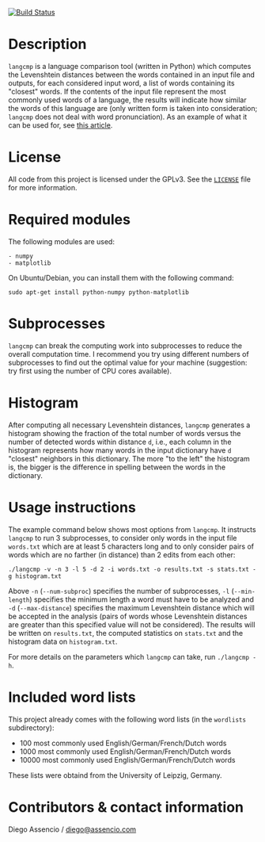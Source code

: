 [![Build Status](https://travis-ci.org/dassencio/langcmp.svg?branch=master)](https://travis-ci.org/dassencio/langcmp)

Description
===========

`langcmp` is a language comparison tool (written in Python) which computes the
Levenshtein distances between the words contained in an input file and outputs,
for each considered input word, a list of words containing its "closest" words.
If the contents of the input file represent the most commonly used words of a
language, the results will indicate how similar the words of this language are
(only written form is taken into consideration; `langcmp` does not deal with word
pronunciation). As an example of what it can be used for, see
[this article](http://diego.assencio.com/?index=9636c4a74afcc3924fdd2f03f83492c6).


License
=======

All code from this project is licensed under the GPLv3. See the
[`LICENSE`](https://github.com/dassencio/langcmp/tree/master/LICENSE)
file for more information.


Required modules
================

The following modules are used:

    - numpy
    - matplotlib

On Ubuntu/Debian, you can install them with the following command:

	sudo apt-get install python-numpy python-matplotlib


Subprocesses
============

`langcmp` can break the computing work into subprocesses to reduce the overall
computation time. I recommend you try using different numbers of subprocesses
to find out the optimal value for your machine (suggestion: try first using the
number of CPU cores available).


Histogram
=========

After computing all necessary Levenshtein distances, `langcmp` generates a
histogram showing the fraction of the total number of words versus the number
of detected words within distance `d`, i.e., each column in the histogram
represents how many words in the input dictionary have `d` "closest" neighbors
in this dictionary. The more "to the left" the histogram is, the bigger
is the difference in spelling between the words in the dictionary.


Usage instructions
==================

The example command below shows most options from `langcmp`. It instructs `langcmp`
to run 3 subprocesses, to consider only words in the input file `words.txt`
which are at least 5 characters long and to only consider pairs of words which
are no farther (in distance) than 2 edits from each other:

	./langcmp -v -n 3 -l 5 -d 2 -i words.txt -o results.txt -s stats.txt -g histogram.txt

Above `-n` (`--num-subproc`) specifies the number of subprocesses, `-l` (`--min-length`)
specifies the minimum length a word must have to be analyzed and `-d` (`--max-distance`)
specifies the maximum Levenshtein distance which will be accepted in the analysis
(pairs of words whose Levenshtein distances are greater than this specified value
will not be considered). The results will be written on `results.txt`, the
computed statistics on `stats.txt` and the histogram data on `histogram.txt`.

For more details on the parameters which `langcmp` can take, run `./langcmp -h`.


Included word lists
===================

This project already comes with the following word lists (in the `wordlists`
subdirectory):

- 100 most commonly used English/German/French/Dutch words
- 1000 most commonly used English/German/French/Dutch words
- 10000 most commonly used English/German/French/Dutch words

These lists were obtaind from the University of Leipzig, Germany.


Contributors & contact information
==================================

Diego Assencio / diego@assencio.com

